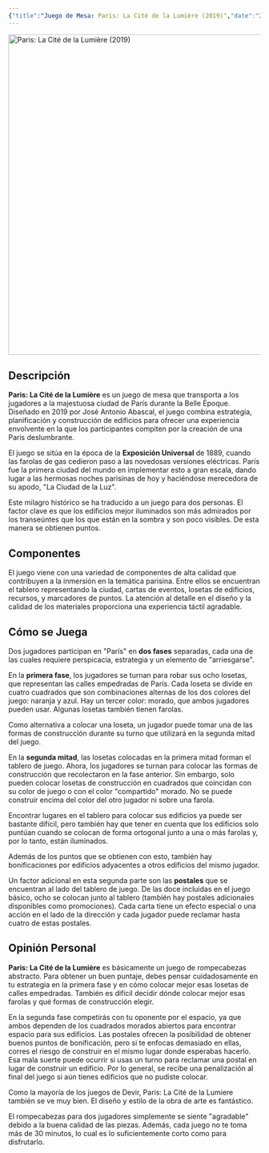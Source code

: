 ```yaml
---
{"title":"Juego de Mesa: Paris: La Cité de la Lumière (2019)","date":"2024-03-07","tags":["board-games"],"category":["[[Board games]]"],"dg-publish":true,"permalink":"/notes/paris-la-cite-de-la-lumiere-2019/","dgPassFrontmatter":true,"noteIcon":"default","created":"2025-03-14T13:22:17.926-05:00","updated":"2025-03-20T18:01:48.745-05:00"}
---
```



<a data-flickr-embed="true" href="https://www.flickr.com/photos/200241935@N06/53573589110" title="Paris: La Cité de la Lumière (2019)"><img src="https://live.staticflickr.com/65535/53573589110_b69fc947ce_z.jpg" width="640" height="640" alt="Paris: La Cité de la Lumière (2019)"/></a><script async src="//embedr.flickr.com/assets/client-code.js" charset="utf-8"></script>

## Descripción 
**Paris: La Cité de la Lumière** es un juego de mesa que transporta a los jugadores a la majestuosa ciudad de París durante la Belle Époque. Diseñado en 2019 por José Antonio Abascal, el juego combina estrategia, planificación y construcción de edificios para ofrecer una experiencia envolvente en la que los participantes compiten por la creación de una Paris deslumbrante.

El juego se sitúa en la época de la **Exposición Universal** de 1889, cuando las farolas de gas cedieron paso a las novedosas versiones eléctricas. París fue la primera ciudad del mundo en implementar esto a gran escala, dando lugar a las hermosas noches parisinas de hoy y haciéndose merecedora de su apodo, "La Ciudad de la Luz".

Este milagro histórico se ha traducido a un juego para dos personas. El factor clave es que los edificios mejor iluminados son más admirados por los transeúntes que los que están en la sombra y son poco visibles. De esta manera se obtienen puntos.

## Componentes
El juego viene con una variedad de componentes de alta calidad que contribuyen a la inmersión en la temática parisina. Entre ellos se encuentran el tablero representando la ciudad, cartas de eventos, losetas de edificios, recursos, y marcadores de puntos. La atención al detalle en el diseño y la calidad de los materiales proporciona una experiencia táctil agradable.

## Cómo se Juega
Dos jugadores participan en "París" en **dos fases** separadas, cada una de las cuales requiere perspicacia, estrategia y un elemento de "arriesgarse".

En la **primera fase**, los jugadores se turnan para robar sus ocho losetas, que representan las calles empedradas de París. Cada loseta se divide en cuatro cuadrados que son combinaciones alternas de los dos colores del juego: naranja y azul. Hay un tercer color: morado, que ambos jugadores pueden usar. Algunas losetas también tienen farolas.

Como alternativa a colocar una loseta, un jugador puede tomar una de las formas de construcción durante su turno que utilizará en la segunda mitad del juego.

En la **segunda mitad**, las losetas colocadas en la primera mitad forman el tablero de juego. Ahora, los jugadores se turnan para colocar las formas de construcción que recolectaron en la fase anterior. Sin embargo, solo pueden colocar losetas de construcción en cuadrados que coincidan con su color de juego o con el color "compartido" morado. No se puede construir encima del color del otro jugador ni sobre una farola.

Encontrar lugares en el tablero para colocar sus edificios ya puede ser bastante difícil, pero también hay que tener en cuenta que los edificios solo puntúan cuando se colocan de forma ortogonal junto a una o más farolas y, por lo tanto, están iluminados.

Además de los puntos que se obtienen con esto, también hay bonificaciones por edificios adyacentes a otros edificios del mismo jugador.

Un factor adicional en esta segunda parte son las **postales** que se encuentran al lado del tablero de juego. De las doce incluidas en el juego básico, ocho se colocan junto al tablero (también hay postales adicionales disponibles como promociones). Cada carta tiene un efecto especial o una acción en el lado de la dirección y cada jugador puede reclamar hasta cuatro de estas postales.

## Opinión Personal

**Paris: La Cité de la Lumière** es básicamente un juego de rompecabezas abstracto. Para obtener un buen puntaje, debes pensar cuidadosamente en tu estrategia en la primera fase y en cómo colocar mejor esas losetas de calles empedradas. También es difícil decidir dónde colocar mejor esas farolas y qué formas de construcción elegir.

En la segunda fase competirás con tu oponente por el espacio, ya que ambos dependen de los cuadrados morados abiertos para encontrar espacio para sus edificios. Las postales ofrecen la posibilidad de obtener buenos puntos de bonificación, pero si te enfocas demasiado en ellas, corres el riesgo de construir en el mismo lugar donde esperabas hacerlo. Esa mala suerte puede ocurrir si usas un turno para reclamar una postal en lugar de construir un edificio. Por lo general, se recibe una penalización al final del juego si aún tienes edificios que no pudiste colocar.

Como la mayoría de los juegos de Devir, Paris: La Cité de la Lumiere también se ve muy bien. El diseño y estilo de la obra de arte es fantástico.

El rompecabezas para dos jugadores simplemente se siente "agradable" debido a la buena calidad de las piezas. Además, cada juego no te toma más de 30 minutos, lo cual es lo suficientemente corto como para disfrutarlo.

